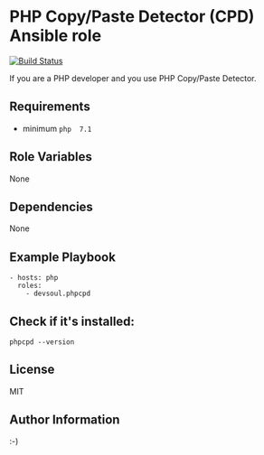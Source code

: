 PHP Copy/Paste Detector (CPD) Ansible role
=========
[![Build Status](https://travis-ci.org/devsoul/ansible-role-phpcpd.svg?branch=master)](https://travis-ci.org/devsoul/ansible-role-phpcpd)

If you are a PHP developer and you use PHP Copy/Paste Detector.

Requirements
------------
  - minimum `php  7.1` 

Role Variables
--------------
None

Dependencies
------------
None

Example Playbook
----------------
    - hosts: php
      roles:
        - devsoul.phpcpd

Check if it's installed:
------
    phpcpd --version

License
-------
MIT

Author Information
------------------

:-)

